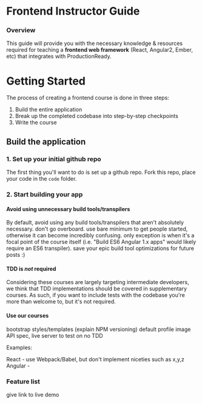# Frontend Instructor Guide
### Overview

This guide will provide you with the necessary knowledge & resources required for teaching a **frontend web framework** (React, Angular2, Ember, etc) that integrates with ProductionReady.

# Getting Started
The process of creating a frontend course is done in three steps:

1. Build the entire application
2. Break up the completed codebase into step-by-step checkpoints
3. Write the course

## Build the application

### 1. Set up your initial github repo
The first thing you'll want to do is set up a github repo. Fork this repo, place your code in the `code` folder.

### 2. Start building your app


#### Avoid using unnecessary build tools/transpilers
By default, avoid using any build tools/transpilers that aren't absolutely necessary. don't go overboard. use bare minimum to get people started, otherwise it can become incredibly confusing. only exception is when it's a focal point of the course itself (i.e. "Build ES6 Angular 1.x apps" would likely require an ES6 transpiler). save your epic build tool optimizations for future posts :)

#### TDD is _not_ required
Considering these courses are largely targeting intermediate developers, we think that TDD implementations should be covered in supplementary courses. As such, if you want to include tests with the codebase you're more than welcome to, but it's not required.

#### Use our courses
bootstrap styles/templates (explain NPM versioning)
default profile image
API spec, live server to test on
no TDD



Examples:

React - use Webpack/Babel, but don't implement niceties such as x,y,z
Angular - 

### Feature list
give link to live demo
